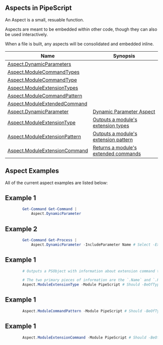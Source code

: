 ## Aspects in PipeScript

An Aspect is a small, resuable function.

Aspects are meant to be embedded within other code, though they can also be used interactively.

When a file is built, any aspects will be consolidated and embedded inline.


|Name                                                                   |Synopsis                                                                      |
|-----------------------------------------------------------------------|------------------------------------------------------------------------------|
|[Aspect.DynamicParameters](/docs/Aspect.DynamicParameters.md)          |[](/docs/Aspect.DynamicParameters.md)                                         |
|[Aspect.ModuleCommandTypes](/docs/Aspect.ModuleCommandTypes.md)        |[](/docs/Aspect.ModuleCommandTypes.md)                                        |
|[Aspect.ModuleCommandType](/docs/Aspect.ModuleCommandType.md)          |[](/docs/Aspect.ModuleCommandType.md)                                         |
|[Aspect.ModuleExtensionTypes](/docs/Aspect.ModuleExtensionTypes.md)    |[](/docs/Aspect.ModuleExtensionTypes.md)                                      |
|[Aspect.ModuleCommandPattern](/docs/Aspect.ModuleCommandPattern.md)    |[](/docs/Aspect.ModuleCommandPattern.md)                                      |
|[Aspect.ModuleExtendedCommand](/docs/Aspect.ModuleExtendedCommand.md)  |[](/docs/Aspect.ModuleExtendedCommand.md)                                     |
|[Aspect.DynamicParameter](/docs/Aspect.DynamicParameter.md)            |[Dynamic Parameter Aspect](/docs/Aspect.DynamicParameter.md)                  |
|[Aspect.ModuleExtensionType](/docs/Aspect.ModuleExtensionType.md)      |[Outputs a module's extension types](/docs/Aspect.ModuleExtensionType.md)     |
|[Aspect.ModuleExtensionPattern](/docs/Aspect.ModuleExtensionPattern.md)|[Outputs a module's extension pattern](/docs/Aspect.ModuleExtensionPattern.md)|
|[Aspect.ModuleExtensionCommand](/docs/Aspect.ModuleExtensionCommand.md)|[Returns a module's extended commands](/docs/Aspect.ModuleExtensionCommand.md)|




## Aspect Examples

All of the current aspect examples are listed below:

##  Example 1


~~~PowerShell
        Get-Command Get-Command | 
            Aspect.DynamicParameter
~~~

##  Example 2


~~~PowerShell
        Get-Command Get-Process | 
            Aspect.DynamicParameter -IncludeParameter Name # Select -Expand Keys | Should -Be Name
~~~

##  Example 1


~~~PowerShell
        # Outputs a PSObject with information about extension command types.
        
        # The two primary pieces of information are the `.Name` and `.Pattern`.
        Aspect.ModuleExtensionType -Module PipeScript # Should -BeOfType ([PSObject])
~~~

##  Example 1


~~~PowerShell
        Aspect.ModuleCommandPattern -Module PipeScript # Should -BeOfType ([Regex])
~~~

##  Example 1


~~~PowerShell
        Aspect.ModuleExtensionCommand -Module PipeScript # Should -BeOfType ([Management.Automation.CommandInfo])
~~~



